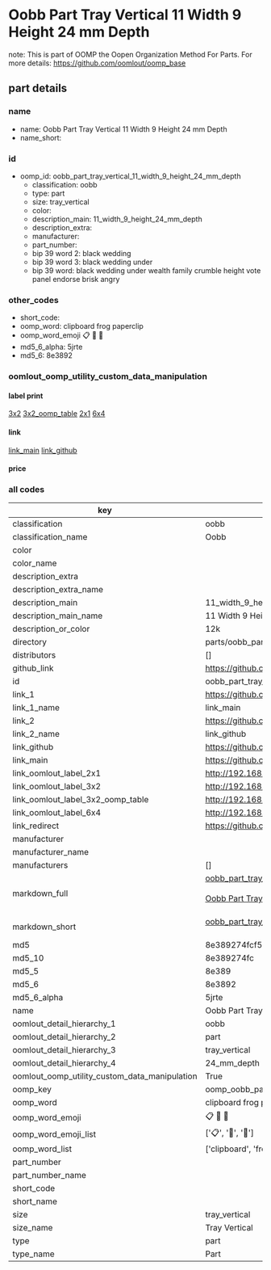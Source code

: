 # Oobb Part Tray Vertical 11 Width 9 Height 24 mm Depth  

note: This is part of OOMP the Oopen Organization Method For Parts. For more details: https://github.com/oomlout/oomp_base

##  part details
  







### name
* name: Oobb Part Tray Vertical 11 Width 9 Height 24 mm Depth
* name_short: 
### id
* oomp_id: oobb_part_tray_vertical_11_width_9_height_24_mm_depth
  * classification: oobb
  * type: part
  * size: tray_vertical
  * color: 
  * description_main: 11_width_9_height_24_mm_depth
  * description_extra: 
  * manufacturer: 
  * part_number: 
  * bip 39 word 2: black wedding
  * bip 39 word 3: black wedding under
  * bip 39 word: black wedding under wealth family crumble height vote panel endorse brisk angry

### other_codes
* short_code: 
* oomp_word: clipboard frog paperclip
* oomp_word_emoji :clipboard: :frog: :paperclip:
* md5_6_alpha: 5jrte
* md5_6: 8e3892






### oomlout_oomp_utility_custom_data_manipulation
#### label print
[3x2](http://192.168.1.245:1112/?label=oomp%205jrte)
[3x2_oomp_table](http://192.168.1.108:1112/?label=oomp%205jrte)
[2x1](http://192.168.1.242:1112/?label=oomp%205jrte)
[6x4](http://192.168.1.55:1112/?label=oomp%205jrte)    

#### link

[link_main](https://github.com/oomlout/oomlout_oomp_version_1_messy/tree/main/parts/oobb_part_tray_vertical_11_width_9_height_24_mm_depth) [link_github](https://github.com/oomlout/oomlout_oomp_version_1_messy/tree/main/parts/oobb_part_tray_vertical_11_width_9_height_24_mm_depth)                             

#### price







### all codes 
| key | value |  
| --- | --- |  
| classification | oobb |  
| classification_name | Oobb |  
| color |  |  
| color_name |  |  
| description_extra |  |  
| description_extra_name |  |  
| description_main | 11_width_9_height_24_mm_depth |  
| description_main_name | 11 Width 9 Height 24 mm Depth |  
| description_or_color | 12k |  
| directory | parts/oobb_part_tray_vertical_11_width_9_height_24_mm_depth |  
| distributors | [] |  
| github_link | https://github.com/oomlout/oomlout_oomp_part_src/tree/main/parts/oobb_part_tray_vertical_11_width_9_height_24_mm_depth |  
| id | oobb_part_tray_vertical_11_width_9_height_24_mm_depth |  
| link_1 | https://github.com/oomlout/oomlout_oomp_version_1_messy/tree/main/parts/oobb_part_tray_vertical_11_width_9_height_24_mm_depth |  
| link_1_name | link_main |  
| link_2 | https://github.com/oomlout/oomlout_oomp_version_1_messy/tree/main/parts/oobb_part_tray_vertical_11_width_9_height_24_mm_depth |  
| link_2_name | link_github |  
| link_github | https://github.com/oomlout/oomlout_oomp_version_1_messy/tree/main/parts/oobb_part_tray_vertical_11_width_9_height_24_mm_depth |  
| link_main | https://github.com/oomlout/oomlout_oomp_version_1_messy/tree/main/parts/oobb_part_tray_vertical_11_width_9_height_24_mm_depth |  
| link_oomlout_label_2x1 | http://192.168.1.242:1112/?label=oomp%205jrte |  
| link_oomlout_label_3x2 | http://192.168.1.245:1112/?label=oomp%205jrte |  
| link_oomlout_label_3x2_oomp_table | http://192.168.1.108:1112/?label=oomp%205jrte |  
| link_oomlout_label_6x4 | http://192.168.1.55:1112/?label=oomp%205jrte |  
| link_redirect | https://github.com/oomlout/oomlout_oomp_version_1_messy/tree/main/parts/oobb_part_tray_vertical_11_width_9_height_24_mm_depth |  
| manufacturer |  |  
| manufacturer_name |  |  
| manufacturers | [] |  
| markdown_full | [oobb_part_tray_vertical_11_width_9_height_24_mm_depth](none)<br>[](none)<br>[Oobb Part Tray Vertical 11 Width 9 Height 24 Mm Depth](none)<br><br> |  
| markdown_short | [oobb_part_tray_vertical_11_width_9_height_24_mm_depth](none)<br><br> |  
| md5 | 8e389274fcf5ed54d3294f83d9be38b7 |  
| md5_10 | 8e389274fc |  
| md5_5 | 8e389 |  
| md5_6 | 8e3892 |  
| md5_6_alpha | 5jrte |  
| name | Oobb Part Tray Vertical 11 Width 9 Height 24 mm Depth |  
| oomlout_detail_hierarchy_1 | oobb |  
| oomlout_detail_hierarchy_2 | part |  
| oomlout_detail_hierarchy_3 | tray_vertical |  
| oomlout_detail_hierarchy_4 | 24_mm_depth |  
| oomlout_oomp_utility_custom_data_manipulation | True |  
| oomp_key | oomp_oobb_part_tray_vertical_11_width_9_height_24_mm_depth |  
| oomp_word | clipboard frog paperclip |  
| oomp_word_emoji | :clipboard: :frog: :paperclip: |  
| oomp_word_emoji_list | [':clipboard:', ':frog:', ':paperclip:'] |  
| oomp_word_list | ['clipboard', 'frog', 'paperclip'] |  
| part_number |  |  
| part_number_name |  |  
| short_code |  |  
| short_name |  |  
| size | tray_vertical |  
| size_name | Tray Vertical |  
| type | part |  
| type_name | Part |  
